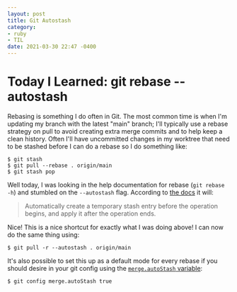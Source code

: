 ```yaml
---
layout: post
title: Git Autostash
category:
- ruby
- TIL
date: 2021-03-30 22:47 -0400
---
```

# Today I Learned: git rebase --autostash

Rebasing is something I do often in Git. The most common time is when I'm updating my branch with the latest "main" branch; I'll typically use a rebase strategy on pull to avoid creating extra merge commits and to help keep a clean history. Often I'll have uncommitted changes in my worktree that need to be stashed before I can do a rebase so I do something like:

```
$ git stash
$ git pull --rebase . origin/main
$ git stash pop
```

Well today, I was looking in the help documentation for rebase (`git rebase -h`) and stumbled on the `--autostash` flag. According to [the docs](https://git-scm.com/docs/git-pull#Documentation/git-pull.txt---autostash) it will:

> Automatically create a temporary stash entry before the operation begins, and apply it after the operation ends.

Nice! This is a nice shortcut for exactly what I was doing above! I can now do the same thing using:

```
$ git pull -r --autostash . origin/main
```

It's also possible to set this up as a default mode for every rebase if you should desire in your git config using the [`merge.autoStash` variable](https://git-scm.com/docs/git-config#Documentation/git-config.txt-mergeautoStash):

```
$ git config merge.autoStash true
```
